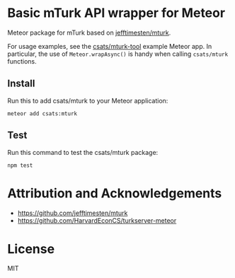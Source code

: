 # Basic mTurk API wrapper for Meteor

Meteor package for mTurk based on
[jefftimesten/mturk](https://github.com/jefftimesten/mturk).

For usage examples, see the
[csats/mturk-tool](https://github.com/csats/mturk-tool) example Meteor app. In
particular, the use of `Meteor.wrapAsync()` is handy when calling `csats/mturk`
functions.

## Install

Run this to add csats/mturk to your Meteor application:

    meteor add csats:mturk

## Test

Run this command to test the csats/mturk package:

    npm test

# Attribution and Acknowledgements

* https://github.com/jefftimesten/mturk
* https://github.com/HarvardEconCS/turkserver-meteor

# License

MIT
